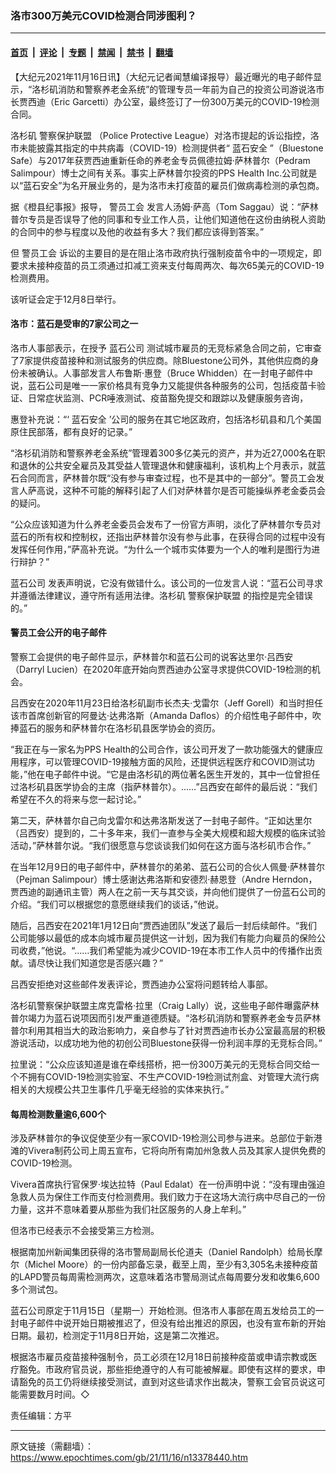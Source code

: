 ### 洛市300万美元COVID检测合同涉图利？

---

#### [首页](../../../..?n13378440) &nbsp;|&nbsp; [评论](../../../../../epoch-comment?n13378440) &nbsp;|&nbsp; [专题](../../../../../epoch-special?n13378440) &nbsp;|&nbsp; [禁闻](../../../../../epoch-news?n13378440) &nbsp;|&nbsp; [禁书](../../../../../books?n13378440) &nbsp;|&nbsp; [翻墙](https://github.com/gfw-breaker/nogfw/blob/master/README.md?n13378440)


<div class="post_content" id="artbody" itemprop="articleBody">
 <!-- article content begin -->
 <p>
  【大纪元2021年11月16日讯】（大纪元记者闻慧编译报导）最近曝光的电子邮件显示，“洛杉矶消防和警察养老金系统”的管理专员一年前为自己的投资公司游说洛市长贾西迪（Eric Garcetti）办公室，最终签订了一份300万美元的COVID-19检测合同。
 </p>
 <p>
  洛杉矶
  <ok href="https://www.epochtimes.com/gb/tag/%E8%AD%A6%E5%AF%9F%E4%BF%9D%E6%8A%A4%E8%81%94%E7%9B%9F.html">
   警察保护联盟
  </ok>
  （Police Protective League）对洛市提起的诉讼指控，洛市未能披露其指定的中共病毒（COVID-19）检测提供者“
  <ok href="https://www.epochtimes.com/gb/tag/%E8%93%9D%E7%9F%B3%E5%AE%89%E5%85%A8.html">
   蓝石安全
  </ok>
  ”（Bluestone Safe）与2017年获贾西迪重新任命的养老金专员佩德拉姆‧萨林普尔（Pedram Salimpour）博士之间有关系。事实上萨林普尔投资的PPS Health Inc.公司就是以“蓝石安全”为名开展业务的，是为洛市未打疫苗的雇员们做病毒检测的承包商。
 </p>
 <p>
  据《橙县纪事报》报导，
  <ok href="https://www.epochtimes.com/gb/tag/%E8%AD%A6%E5%91%98%E5%B7%A5%E4%BC%9A.html">
   警员工会
  </ok>
  发言人汤姆‧萨高（Tom Saggau）说：“萨林普尔专员是否误导了他的同事和专业工作人员，让他们知道他在这份由纳税人资助的合同中的参与程度以及他的收益有多大？我们都应该得到答案。”
 </p>
 <p>
  但
  <ok href="https://www.epochtimes.com/gb/tag/%E8%AD%A6%E5%91%98%E5%B7%A5%E4%BC%9A.html">
   警员工会
  </ok>
  诉讼的主要目的是在阻止洛市政府执行强制疫苗令中的一项规定，即要求未接种疫苗的员工须通过扣减工资来支付每周两次、每次65美元的COVID-19检测费用。
 </p>
 <p>
  该听证会定于12月8日举行。
 </p>
 <h4>
  洛市：蓝石是受审的7家公司之一
 </h4>
 <p>
  洛市人事部表示，在授予
  <ok href="https://www.epochtimes.com/gb/tag/%E8%93%9D%E7%9F%B3%E5%85%AC%E5%8F%B8.html">
   蓝石公司
  </ok>
  测试城市雇员的无竞标紧急合同之前，它审查了7家提供疫苗接种和测试服务的供应商。除Bluestone公司外，其他供应商的身份未被确认。人事部发言人布鲁斯‧惠登（Bruce Whidden）在一封电子邮件中说，蓝石公司是唯一一家价格具有竞争力又能提供各种服务的公司，包括疫苗卡验证、日常症状监测、PCR唾液测试、疫苗豁免提交和跟踪以及健康服务咨询，
 </p>
 <p>
  惠登补充说：“‘
  <ok href="https://www.epochtimes.com/gb/tag/%E8%93%9D%E7%9F%B3%E5%AE%89%E5%85%A8.html">
   蓝石安全
  </ok>
  ’公司的服务在其它地区政府，包括洛杉矶县和几个美国原住民部落，都有良好的记录。”
 </p>
 <p>
  “洛杉矶消防和警察养老金系统”管理着300多亿美元的资产，并为近27,000名在职和退休的公共安全雇员及其受益人管理退休和健康福利，该机构上个月表示，就蓝石合同而言，萨林普尔既“没有参与审查过程，也不是其中的一部分”。警员工会发言人萨高说，这种不可能的解释引起了人们对萨林普尔是否可能操纵养老金委员会的疑问。
 </p>
 <p>
  “公众应该知道为什么养老金委员会发布了一份官方声明，淡化了萨林普尔专员对蓝石的所有权和控制权，还指出萨林普尔没有参与此事，在获得合同的过程中没有发挥任何作用，”萨高补充说。“为什么一个城市实体要为一个人的唯利是图行为进行辩护？”
 </p>
 <p>
  <ok href="https://www.epochtimes.com/gb/tag/%E8%93%9D%E7%9F%B3%E5%85%AC%E5%8F%B8.html">
   蓝石公司
  </ok>
  发表声明说，它没有做错什么。该公司的一位发言人说：“蓝石公司寻求并遵循法律建议，遵守所有适用法律。洛杉矶
  <ok href="https://www.epochtimes.com/gb/tag/%E8%AD%A6%E5%AF%9F%E4%BF%9D%E6%8A%A4%E8%81%94%E7%9B%9F.html">
   警察保护联盟
  </ok>
  的指控是完全错误的。”
 </p>
 <h4>
  警员工会公开的电子邮件
 </h4>
 <p>
  警察工会提供的电子邮件显示，萨林普尔和蓝石公司的说客达里尔‧吕西安（Darryl Lucien）在2020年底开始向贾西迪办公室寻求提供COVID-19检测的机会。
 </p>
 <p>
  吕西安在2020年11月23日给洛杉矶副市长杰夫‧戈雷尔（Jeff Gorell）和当时担任该市首席创新官的阿曼达‧达弗洛斯（Amanda Daflos）的介绍性电子邮件中，吹捧蓝石的服务和萨林普尔在洛杉矶县医学协会的资历。
 </p>
 <p>
  “我正在与一家名为PPS Health的公司合作，该公司开发了一款功能强大的健康应用程序，可以管理COVID-19接触方面的风险，还提供远程医疗和COVID测试功能，”他在电子邮件中说。“它是由洛杉矶的两位著名医生开发的，其中一位曾担任过洛杉矶县医学协会的主席（指萨林普尔）。……”吕西安在邮件的最后说：“我们希望在不久的将来与您一起讨论。”
 </p>
 <p>
  第二天，萨林普尔自己向戈雷尔和达弗洛斯发送了一封电子邮件。“正如达里尔（吕西安）提到的，二十多年来，我们一直参与全美大规模和超大规模的临床试验活动，”萨林普尔说。“我们很愿意与您谈谈我们如何在这方面与洛杉矶市合作。”
 </p>
 <p>
  在当年12月9日的电子邮件中，萨林普尔的弟弟、蓝石公司的合伙人佩曼‧萨林普尔（Pejman Salimpour）博士感谢达弗洛斯和安德烈‧赫恩登（Andre Herndon，贾西迪的副通讯主管）两人在之前一天与其交谈，并向他们提供了一份蓝石公司的介绍。“我们可以根据您的意愿继续我们的谈话，”他说。
 </p>
 <p>
  随后，吕西安在2021年1月12日向“贾西迪团队”发送了最后一封后续邮件。“我们公司能够以最低的成本向城市雇员提供这一计划，因为我们有能力向雇员的保险公司收费，”他说。“……我们希望能为减少COVID-19在本市工作人员中的传播作出贡献。请尽快让我们知道您是否感兴趣？”
 </p>
 <p>
  吕西安拒绝对这些邮件发表评论，贾西迪办公室将问题转给人事部。
 </p>
 <p>
  洛杉矶警察保护联盟主席克雷格‧拉里（Craig Lally）说，这些电子邮件曝露萨林普尔竭力为蓝石说项因而引发严重道德质疑。“洛杉矶消防和警察养老金专员萨林普尔利用其相当大的政治影响力，亲自参与了针对贾西迪市长办公室最高层的积极游说活动，以成功地为他的初创公司Bluestone获得一份利润丰厚的无竞标合同。”
 </p>
 <p>
  拉里说：“公众应该知道是谁在牵线搭桥，把一份300万美元的无竞标合同交给一个不拥有COVID-19检测实验室、不生产COVID-19检测试剂盒、对管理大流行病相关的大规模公共卫生事件几乎毫无经验的实体来执行。”
 </p>
 <h4>
  每周检测数量逾6,600个
 </h4>
 <p>
  涉及萨林普尔的争议促使至少有一家COVID-19检测公司参与进来。总部位于新港滩的Vivera制药公司上周五宣布，它将向所有南加州急救人员及其家人提供免费的COVID-19检测。
 </p>
 <p>
  Vivera首席执行官保罗‧埃达拉特（Paul Edalat）在一份声明中说：“没有理由强迫急救人员为保住工作而支付检测费用。我们致力于在这场大流行病中尽自己的一份力量，这并不意味着要从那些为我们社区服务的人身上牟利。”
 </p>
 <p>
  但洛市已经表示不会接受第三方检测。
 </p>
 <p>
  根据南加州新闻集团获得的洛市警局副局长伦道夫（Daniel Randolph）给局长摩尔（Michel Moore）的一份内部备忘录，截至上周，至少有3,305名未接种疫苗的LAPD警员每周需检测两次，这意味着洛市警局测试点每周要分发和收集6,600多个测试包。
 </p>
 <p>
  蓝石公司原定于11月15日（星期一）开始检测。但洛市人事部在周五发给员工的一封电子邮件中说开始日期被推迟了，但没有给出推迟的原因，也没有宣布新的开始日期。最初，检测定于11月8日开始，这是第二次推迟。
 </p>
 <p>
  根据洛市雇员疫苗接种强制令，员工必须在12月18日前接种疫苗或申请宗教或医疗豁免。市政府官员说，那些拒绝遵守的人有可能被解雇。即使有这样的要求，申请豁免的员工仍将继续接受测试，直到对这些请求作出裁决，警察工会官员说这可能需要数月时间。◇
 </p>
 <p>
  责任编辑：方平
 </p>
 <!-- article content end -->
 <div id="below_article_ad">
 </div>
</div>


---

原文链接（需翻墙）：https://www.epochtimes.com/gb/21/11/16/n13378440.htm